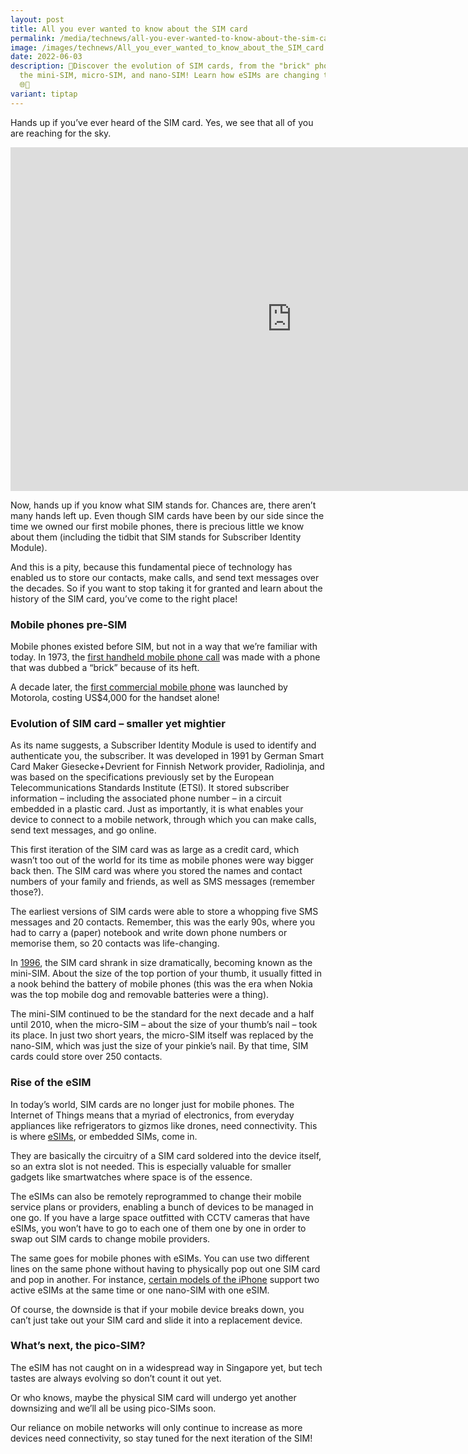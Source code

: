 ```yaml
---
layout: post
title: All you ever wanted to know about the SIM card
permalink: /media/technews/all-you-ever-wanted-to-know-about-the-sim-card-history/
image: /images/technews/All_you_ever_wanted_to_know_about_the_SIM_card.jpg
date: 2022-06-03
description: 📱Discover the evolution of SIM cards, from the "brick" phones to
  the mini-SIM, micro-SIM, and nano-SIM! Learn how eSIMs are changing the game.
  🌐🔗
variant: tiptap
---
```

<p>Hands up if you’ve ever heard of the SIM card. Yes, we see that all of
you are reaching for the sky.</p>
<div class="iframe-wrapper">
<iframe height="550" width="900" allowfullscreen="true" frameborder="0" src="https://www.youtube.com/embed/G5wANyk3Fv0?si=Hd8uQ_XDa7CQ6BEL"></iframe>
</div>
<p>Now, hands up if you know what SIM stands for. Chances are, there aren’t
many hands left up. Even though SIM cards have been by our side since the
time we owned our first mobile phones, there is precious little we know
about them (including the tidbit that SIM stands for Subscriber Identity
Module).</p>
<p>And this is a pity, because this fundamental piece of technology has enabled
us to store our contacts, make calls, and send text messages over the decades.
So if you want to stop taking it for granted and learn about the history
of the SIM card, you’ve come to the right place!</p>
<h3>Mobile phones pre-SIM</h3>
<p>Mobile phones existed before SIM, but not in a way that we’re familiar
with today. In 1973, the <a href="https://www.theguardian.com/technology/2013/apr/03/mobile-phone-40th-anniversary" rel="noopener noreferrer nofollow" target="_blank">first handheld mobile phone call</a> was
made with a phone that was dubbed a “brick” because of its heft.</p>
<p>A decade later, the <a href="https://www.tigermobiles.com/evolution/#zeroPhone" rel="noopener noreferrer nofollow" target="_blank">first commercial mobile phone</a> was
launched by Motorola, costing US$4,000 for the handset alone!</p>
<h3>Evolution of SIM card – smaller yet mightier</h3>
<p>As its name suggests, a Subscriber Identity Module is used to identify
and authenticate you, the subscriber. It was developed in 1991 by German
Smart Card Maker Giesecke+Devrient for Finnish Network provider, Radiolinja,
and was based on the specifications previously set by the European Telecommunications
Standards Institute (ETSI). It stored subscriber information – including
the associated phone number – in a circuit embedded in a plastic card.
Just as importantly, it is what enables your device to connect to a mobile
network, through which you can make calls, send text messages, and go online.</p>
<p>This first iteration of the SIM card was as large as a credit card, which
wasn’t too out of the world for its time as mobile phones were way bigger
back then. The SIM card was where you stored the names and contact numbers
of your family and friends, as well as SMS messages (remember those?).</p>
<p>The earliest versions of SIM cards were able to store a whopping five
SMS messages and 20 contacts. Remember, this was the early 90s, where you
had to carry a (paper) notebook and write down phone numbers or memorise
them, so 20 contacts was life-changing.</p>
<p>In <a href="https://www.aeris.com/news/post/the-history-of-the-sim-card-where-its-going-and-where-its-been/" rel="noopener noreferrer nofollow" target="_blank">1996</a>,
the SIM card shrank in size dramatically, becoming known as the mini-SIM.
About the size of the top portion of your thumb, it usually fitted in a
nook behind the battery of mobile phones (this was the era when Nokia was
the top mobile dog and removable batteries were a thing).</p>
<p>The mini-SIM continued to be the standard for the next decade and a half
until 2010, when the micro-SIM – about the size of your thumb’s nail –
took its place. In just two short years, the micro-SIM itself was replaced
by the nano-SIM, which was just the size of your pinkie’s nail. By that
time, SIM cards could store over 250 contacts.</p>
<h3>Rise of the eSIM</h3>
<p>In today’s world, SIM cards are no longer just for mobile phones. The
Internet of Things means that a myriad of electronics, from everyday appliances
like refrigerators to gizmos like drones, need connectivity. This is where
<a href="https://sea.pcmag.com/mobile-phones/42461/what-is-an-esim-card" rel="noopener noreferrer nofollow" target="_blank">eSIMs</a>, or embedded SIMs, come in.</p>
<p>They are basically the circuitry of a SIM card soldered into the device
itself, so an extra slot is not needed. This is especially valuable for
smaller gadgets like smartwatches where space is of the essence.</p>
<p>The eSIMs can also be remotely reprogrammed to change their mobile service
plans or providers, enabling a bunch of devices to be managed in one go.
If you have a large space outfitted with CCTV cameras that have eSIMs,
you won’t have to go to each one of them one by one in order to swap out
SIM cards to change mobile providers.</p>
<p>The same goes for mobile phones with eSIMs. You can use two different
lines on the same phone without having to physically pop out one SIM card
and pop in another. For instance, <a href="https://support.apple.com/en-sg/HT209044" rel="noopener noreferrer nofollow" target="_blank">certain models of the iPhone</a> support
two active eSIMs at the same time or one nano-SIM with one eSIM.</p>
<p>Of course, the downside is that if your mobile device breaks down, you
can’t just take out your SIM card and slide it into a replacement device.</p>
<h3>What’s next, the pico-SIM?</h3>
<p>The eSIM has not caught on in a widespread way in Singapore yet, but tech
tastes are always evolving so don’t count it out yet.</p>
<p>Or who knows, maybe the physical SIM card will undergo yet another downsizing
and we’ll all be using pico-SIMs soon.</p>
<p>Our reliance on mobile networks will only continue to increase as more
devices need connectivity, so stay tuned for the next iteration of the
SIM!</p>